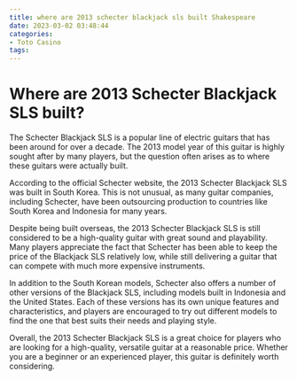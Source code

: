 ```yaml
---
title: where are 2013 schecter blackjack sls built Shakespeare
date: 2023-03-02 03:48:44
categories:
- Toto Casino
tags:
---
```

# Where are 2013 Schecter Blackjack SLS built?

The Schecter Blackjack SLS is a popular line of electric guitars that has been around for over a decade. The 2013 model year of this guitar is highly sought after by many players, but the question often arises as to where these guitars were actually built.

According to the official Schecter website, the 2013 Schecter Blackjack SLS was built in South Korea. This is not unusual, as many guitar companies, including Schecter, have been outsourcing production to countries like South Korea and Indonesia for many years.

Despite being built overseas, the 2013 Schecter Blackjack SLS is still considered to be a high-quality guitar with great sound and playability. Many players appreciate the fact that Schecter has been able to keep the price of the Blackjack SLS relatively low, while still delivering a guitar that can compete with much more expensive instruments.

In addition to the South Korean models, Schecter also offers a number of other versions of the Blackjack SLS, including models built in Indonesia and the United States. Each of these versions has its own unique features and characteristics, and players are encouraged to try out different models to find the one that best suits their needs and playing style.

Overall, the 2013 Schecter Blackjack SLS is a great choice for players who are looking for a high-quality, versatile guitar at a reasonable price. Whether you are a beginner or an experienced player, this guitar is definitely worth considering.